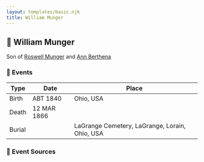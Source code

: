 ```yaml
---
layout: templates/basic.njk
title: William Munger
---
```

## 🔵 William Munger

Son of [Roswell Munger](/people/2/21686617) and [Ann Berthena ](/people/9/91501676)

### 📆 Events

Type | Date | Place
------ | ------ | ------
Birth | ABT 1840 | Ohio, USA
Death | 12 MAR 1866 |
Burial |  | LaGrange Cemetery, LaGrange, Lorain, Ohio, USA

### 📰 Event Sources
